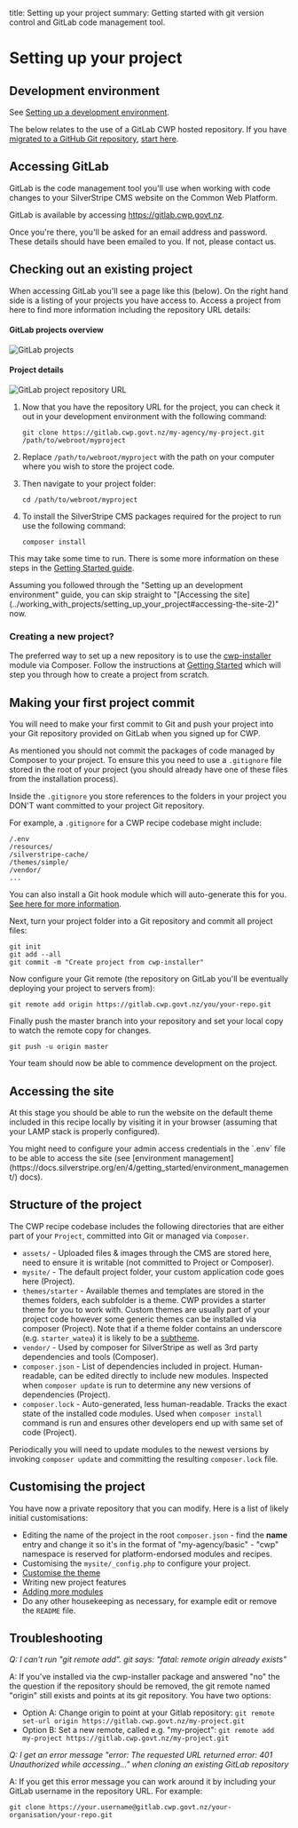 title: Setting up your project
summary: Getting started with git version control and GitLab code management tool.

# Setting up your project

## Development environment

See [Setting up a development environment](/working_with_projects/setting_up_a_development_environment).

The below relates to the use of a GitLab CWP hosted repository. If you have [migrated to a GitHub Git repository](/working_with_projects/setting_up_your_project/#making-your-first-project-commit-2), [start here](https://help.github.com/articles/cloning-a-repository/).

## Accessing GitLab
GitLab is the code management tool you'll use when working with code changes to your SilverStripe CMS website on the Common Web Platform.

GitLab is available by accessing https://gitlab.cwp.govt.nz.

Once you're there, you'll be asked for an email address and password. These details should have been emailed to you. If not, please contact us.

## Checking out an existing project

When accessing GitLab you'll see a page like this (below). On the right hand side is a listing of your projects you have
access to. Access a project from here to find more information including the repository URL details:

#### GitLab projects overview
![GitLab projects](/_images/gitlab-projects.jpg)

#### Project details
![GitLab project repository URL](/_images/gitlab-project-repo-url.jpg)

1. Now that you have the repository URL for the project, you can check it out in your development environment with the 
following command:

    `git clone https://gitlab.cwp.govt.nz/my-agency/my-project.git /path/to/webroot/myproject`

2. Replace `/path/to/webroot/myproject` with the path on your computer where you wish to store the project code.

3. Then navigate to your project folder:
	
    `cd /path/to/webroot/myproject`

4. To install the SilverStripe CMS packages required for the project to run use the following command:

    `composer install`

This may take some time to run. There is some more information on these steps in the [Getting Started guide](../getting_started).

<div class="alert alert-info" markdown='1'>
Assuming you followed through the "Setting up an development environment" guide, you can skip straight to "[Accessing the site](../working_with_projects/setting_up_your_project#accessing-the-site-2)" now.
</div>

### Creating a new project?
The preferred way to set up a new repository is to use the
[cwp-installer](https://github.com/silverstripe/cwp-installer) module via Composer. Follow the instructions at [Getting Started](../getting_started) which will step you through how to create a project from scratch.

## Making your first project commit
You will need to make your first commit to Git and push your project into your Git repository provided on GitLab when you signed up for CWP.

As mentioned you should not commit the packages of code managed by Composer to your project. To ensure this you need to use a `.gitignore` file stored in the root of your project (you should already have one of these files from the installation process).

Inside the `.gitignore` you store references to the folders in your project you DON'T want committed to your project Git repository.

For example, a `.gitignore` for a CWP recipe codebase might include:

    /.env
    /resources/
    /silverstripe-cache/
    /themes/simple/
    /vendor/
    ...

You can also install a Git hook module which will auto-generate this for you. [See here for more information](https://docs.silverstripe.org/en/4/getting_started/composer/#installing-and-enabling-the-ssautogitignore-package).

Next, turn your project folder into a Git repository and commit all project files:

	git init
	git add --all
	git commit -m "Create project from cwp-installer"

Now configure your Git remote (the repository on GitLab you'll be eventually deploying your project to servers from):

	git remote add origin https://gitlab.cwp.govt.nz/you/your-repo.git

Finally push the master branch into your repository and set your local copy to watch the remote copy for changes.

	git push -u origin master

Your team should now be able to commence development on the project.

## Accessing the site
At this stage you should be able to run the website on the default theme included in this recipe locally by visiting it
in your browser (assuming that your LAMP stack is properly configured).

<div class="hint" markdown='1'>
You might need to configure your admin access credentials in the `.env` file to be able to access the
site (see [environment management](https://docs.silverstripe.org/en/4/getting_started/environment_management/) docs).
</div>

## Structure of the project
The CWP recipe codebase includes the following directories that are either part of your `Project`, committed into Git or managed via `Composer`.

 - `assets/` - Uploaded files & images through the CMS are stored here, need to ensure it is writable (not committed to Project or Composer).
 - `mysite/` - The default project folder, your custom application code goes here (Project).
 - `themes/starter` - Available themes and templates are stored in the themes folders, each subfolder is a theme. CWP provides a starter theme for you to work with. Custom themes are usually part of your project code however some generic themes can be installed via composer (Project). Note that if a theme folder contains an underscore (e.g. `starter_watea`) it is likely to be a [subtheme](https://docs.silverstripe.org/en/4/developer_guides/templates/themes/#developing-your-own-theme).
 - `vendor/` - Used by composer for SilverStripe as well as 3rd party dependencies and tools (Composer).
 - `composer.json` - List of dependencies included in project. Human-readable, can be edited directly to include new modules. Inspected when `composer update` is run to determine any new versions of dependencies (Project).
 - `composer.lock` - Auto-generated, less human-readable. Tracks the exact state of the installed code modules. Used when `composer install` command is run and ensures other developers end up with same set of code (Project).

Periodically you will need to update modules to the newest versions by invoking `composer update` and committing
the resulting `composer.lock` file.

## Customising the project
You have now a private repository that you can modify. Here is a list of likely initial customisations:

 * Editing the name of the project in the root `composer.json` - find the **name** entry and change it so it's in the
format of "my-agency/basic" - "cwp" namespace is reserved for platform-endorsed modules and recipes.
 * Customising the `mysite/_config.php` to configure your project.
 * [Customise the theme](customising_the_starter_theme/)
 * Writing new project features
 * [Adding more modules](working_with_modules)
 * Do any other housekeeping as necessary, for example edit or remove the `README` file.

## Troubleshooting

*Q: I can't run "git remote add". git says: "fatal: remote origin already exists"*

A: If you've installed via the cwp-installer package and answered "no" the the question if the repository should be removed, the git remote named "origin" still exists and points at its git repository. You have two options:

* Option A: Change origin to point at your Gitlab repository: `git remote set-url origin https://gitlab.cwp.govt.nz/my-project.git`
* Option B: Set a new remote, called e.g. "my-project": `git remote add my-project https://gitlab.cwp.govt.nz/my-project.git`

*Q: I get an error message "error: The requested URL returned error: 401 Unauthorized while accessing..." when cloning an existing GitLab repository*

A: If you get this error message you can work around it by including your GitLab username in the repository URL.
For example:
```
git clone https://your.username@gitlab.cwp.govt.nz/your-organisation/your-repo.git
```
